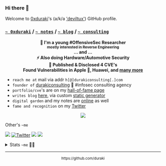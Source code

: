 ### Hi there 👋

Welcome to [0xduraki](https://duraki.github.io/)'s (a/k/a ['deviltux'](https://twitter.com/0xduraki)) GitHub profile. 

### [`~ 0xduraki`](https://github.com/duraki) / [`~ notes`](http://notes.durakiconsulting.com) / [`~ blog`](https://duraki.github.io) / [`~ consulting`](https://durakiconsulting.com) 

<b><p align="center">🧪 I'm a young #OffensiveSec Researcher<br><sub>mostly interested in Reverse Engineering</sub><br>... and ...<br>⚡️ Also doing Hardware/Automotive Security<br>🤩 Published & Disclosed 4 CVE's<br>Found  Vulnerabilities in Apple , Huawei, and <a href="https://duraki.github.io/reports.html">many more</a></p></b>

- `reach me at` mail via addr `h[@]durakiconsulting[.]com`
- `founder of` [durakiconsulting](https://durakiconsulting.com) 🦄 #infosec consulting agency
- `portfolio/cve`'s are on my [hall-of-fame page](https://duraki.github.io/reports.html)
- `writes blog` [here](https://duraki.github.io), via custom [static generator](https://github.com/duraki/duraki.github.io/#durakiblogdeviltux)
- `digital garden` and my notes are [online](https://notes.durakiconsulting.com) as well
- `fame and recognition` on my [Twitter](https://twitter.com/0xduraki)

<p align="center"><img src="https://github-profile-summary-cards.vercel.app/api/cards/profile-details?username=duraki&theme=github_dark"></p>

Other's `~me`

<a href="https://t.me/mepwnzu">![](https://badgen.net/badge/icon/telegram?icon=telegram&label)</a> <a href="https://twitter.com/0xduraki">![Twitter](https://badgen.net/badge/icon/twitter?icon=twitter&label)</a> <a href="https://github.com/duraki">![](https://badgen.net/badge/icon/github?icon=github&label)</a> <a href="https://deviantart.com/iDn5">![](https://badgen.net/badge/icon/deviantart?icon=&label=dA)</a>


<details> 
<summary>Stats <code>~me</code> 🏄🏻</summary>
<p align="center"><img src="http://github-profile-summary-cards.vercel.app/api/cards/stats?username=duraki&theme=github_dark" /></p>
<p align="center"><img src="https://gpvc.arturio.dev/duraki" /></p>
  <!-- <p align="center"><a href="https://github.com/duraki/SketchCrapp">SketchCrapp</a> stars:<br><img src="https://stars.medv.io/duraki/SketchCrapp.svg" /></p> -->
</details>

<hr>

<p align="center"><sub>https://github.com/duraki</sub></p>
